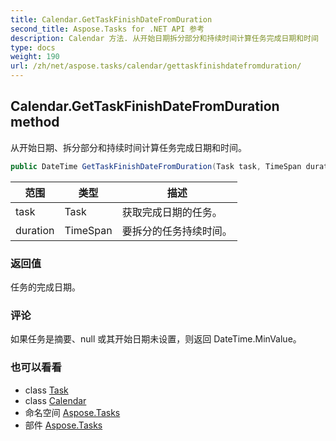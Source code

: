 ```yaml
---
title: Calendar.GetTaskFinishDateFromDuration
second_title: Aspose.Tasks for .NET API 参考
description: Calendar 方法. 从开始日期拆分部分和持续时间计算任务完成日期和时间
type: docs
weight: 190
url: /zh/net/aspose.tasks/calendar/gettaskfinishdatefromduration/
---
```

## Calendar.GetTaskFinishDateFromDuration method

从开始日期、拆分部分和持续时间计算任务完成日期和时间。

```csharp
public DateTime GetTaskFinishDateFromDuration(Task task, TimeSpan duration)
```

| 范围 | 类型 | 描述 |
| --- | --- | --- |
| task | Task | 获取完成日期的任务。 |
| duration | TimeSpan | 要拆分的任务持续时间。 |

### 返回值

任务的完成日期。

### 评论

如果任务是摘要、null 或其开始日期未设置，则返回 DateTime.MinValue。

### 也可以看看

* class [Task](../../task/)
* class [Calendar](../)
* 命名空间 [Aspose.Tasks](../../calendar/)
* 部件 [Aspose.Tasks](../../../)


